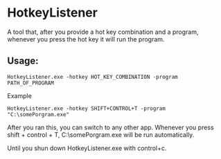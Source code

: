 # HotkeyListener
A tool that, after you provide a hot key combination and a program, whenever you press the hot key it will run the program. 

## Usage:
  
    HotkeyListener.exe -hotkey HOT_KEY_COMBINATION -program PATH_OF_PROGRAM
 
 Example
    
    HotkeyListener.exe -hotkey SHIFT+CONTROL+T -program "C:\somePorgram.exe"
   
After you ran this, you can switch to any other app. Whenever you press shift + control + T, C:\somePorgram.exe will be run automatically.

Until you shun down HotkeyListener.exe with control+c.
